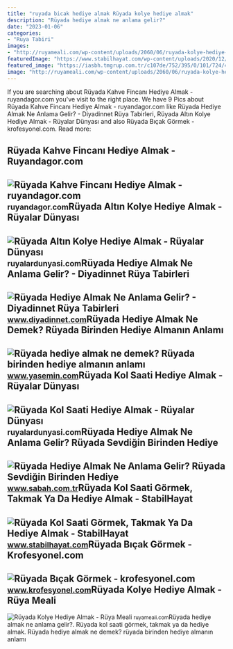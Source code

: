 ```yaml
---
title: "ruyada bicak hediye almak Rüyada kolye hediye almak"
description: "Rüyada hediye almak ne anlama gelir?"
date: "2023-01-06"
categories:
- "Ruya Tabiri"
images:
- "http://ruyameali.com/wp-content/uploads/2060/06/ruyada-kolye-hediye-almak.jpg"
featuredImage: "https://www.stabilhayat.com/wp-content/uploads/2020/12/ruyada-kol-saati-gormek-takmak-almak-bulmak.png"
featured_image: "https://iasbh.tmgrup.com.tr/c107de/752/395/0/101/724/481?u=https://isbh.tmgrup.com.tr/sbh/2022/04/27/ruyada-hediye-almak-ne-anlama-gelir-ruyada-sevdigin-birinden-hediye-almak-ve-vermek-anlami-1651049307196.jpg"
image: "http://ruyameali.com/wp-content/uploads/2060/06/ruyada-kolye-hediye-almak.jpg"
---
```


If you are searching about Rüyada Kahve Fincanı Hediye Almak - ruyandagor.com you've visit to the right place. We have 9 Pics about Rüyada Kahve Fincanı Hediye Almak - ruyandagor.com like Rüyada Hediye Almak Ne Anlama Gelir? - Diyadinnet Rüya Tabirleri, Rüyada Altın Kolye Hediye Almak - Rüyalar Dünyası and also Rüyada Bıçak Görmek - krofesyonel.com. Read more:

Rüyada Kahve Fincanı Hediye Almak - Ruyandagor.com
--------------------------------------------------

 ![Rüyada Kahve Fincanı Hediye Almak - ruyandagor.com](https://images.ruyandagor.com/2017/04/kahve-fincani-hediye-almak-1448.jpg) <small>ruyandagor.com</small>Rüyada Altın Kolye Hediye Almak - Rüyalar Dünyası
-------------------------------------------------

 ![Rüyada Altın Kolye Hediye Almak - Rüyalar Dünyası](http://ruyalardunyasi.com/wp-content/uploads/2019/11/ruyada-altin-kolye-hediye-almak.jpg) <small>ruyalardunyasi.com</small>Rüyada Hediye Almak Ne Anlama Gelir? - Diyadinnet Rüya Tabirleri
----------------------------------------------------------------

 ![Rüyada Hediye Almak Ne Anlama Gelir? - Diyadinnet Rüya Tabirleri](https://www.diyadinnet.com/d/ruya/ruyada-hediye-almak-ne-anlama-gelir-10488.jpg) <small>www.diyadinnet.com</small>Rüyada Hediye Almak Ne Demek? Rüyada Birinden Hediye Almanın Anlamı
-------------------------------------------------------------------

 ![Rüyada hediye almak ne demek? Rüyada birinden hediye almanın anlamı](https://i20.haber7.net/resize/1300x731/haber/haber7/photos/2022/06/ruyada_hediye_almak_ne_demek_ruyada_birinden_hediye_almanin_anlami_nedirruyada_hediye_paketi_1644326121_5257.jpg) <small>www.yasemin.com</small>Rüyada Kol Saati Hediye Almak - Rüyalar Dünyası
-----------------------------------------------

 ![Rüyada Kol Saati Hediye Almak - Rüyalar Dünyası](http://ruyalardunyasi.com/wp-content/uploads/2019/12/ruyada-kol-saati-.jpg) <small>ruyalardunyasi.com</small>Rüyada Hediye Almak Ne Anlama Gelir? Rüyada Sevdiğin Birinden Hediye
--------------------------------------------------------------------

 ![Rüyada Hediye Almak Ne Anlama Gelir? Rüyada Sevdiğin Birinden Hediye](https://iasbh.tmgrup.com.tr/c107de/752/395/0/101/724/481?u=https://isbh.tmgrup.com.tr/sbh/2022/04/27/ruyada-hediye-almak-ne-anlama-gelir-ruyada-sevdigin-birinden-hediye-almak-ve-vermek-anlami-1651049307196.jpg) <small>www.sabah.com.tr</small>Rüyada Kol Saati Görmek, Takmak Ya Da Hediye Almak - StabilHayat
----------------------------------------------------------------

 ![Rüyada Kol Saati Görmek, Takmak Ya Da Hediye Almak - StabilHayat](https://www.stabilhayat.com/wp-content/uploads/2020/12/ruyada-kol-saati-gormek-takmak-almak-bulmak.png) <small>www.stabilhayat.com</small>Rüyada Bıçak Görmek - Krofesyonel.com
-------------------------------------

 ![Rüyada Bıçak Görmek - krofesyonel.com](https://www.krofesyonel.com/wp-content/uploads/2021/02/Ruyada-Bicak-Gormek.jpg) <small>www.krofesyonel.com</small>Rüyada Kolye Hediye Almak - Rüya Meali
--------------------------------------

 ![Rüyada Kolye Hediye Almak - Rüya Meali](http://ruyameali.com/wp-content/uploads/2060/06/ruyada-kolye-hediye-almak.jpg) <small>ruyameali.com</small>Rüyada hediye almak ne anlama gelir?. Rüyada kol saati görmek, takmak ya da hediye almak. Rüyada hediye almak ne demek? rüyada birinden hediye almanın anlamı
